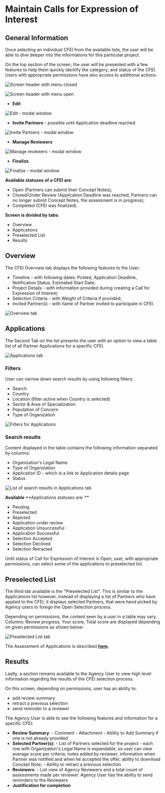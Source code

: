 # Maintain Calls for Expression of Interest

## General Information

Once selecting an individual CFEI from the available lists, the user will be able to dive deeper into the informations for this particular project.

On the top section of the screen, the user will be presented with a few features to help them quickly identify the category, and status of the CFEI. Users with appropriate permissions have also access to additional actions:

![Screen header with menu closed](../.gitbook/assets/screen-shot-2018-04-10-at-15.31.30.png)

![Screen header with menu open](../.gitbook/assets/screen-shot-2018-04-10-at-15.31.49.png)

* **Edit**

![Edit - modal window](../.gitbook/assets/edit.png)

* **Invite Partners** - possible until Application deadline reached

![Invite Partners - modal window](../.gitbook/assets/screen-shot-2018-04-10-at-15.30.55.png)

* **Manage Reviewers**

![Manage reviewers - modal window](../.gitbook/assets/screen-shot-2018-04-10-at-15.32.01.png)

* **Finalize**

![Finalize - modal window](../.gitbook/assets/screen-shot-2018-04-10-at-15.33.10.png)



**Available statuses of a CFEI are:**

* Open \(Partners can submit their Concept Notes\);
* Closed/Under Review \(Application Deadline was reached, Partners can no longer submit Concept Notes, the assessment is in progress\);
* Completed \(CFEI was finalized\).

**Screen is divided by tabs:**

* Overview
* Applications
* Preselected List
* Results

## Overview

The CFEI Overview tab displays the following features to the User:

* Timeline - with following dates: Posted, Application Deadline, Notification Status, Estimated Start Date;
* Project Details - with information provided during creating a Call for Expression of Interest;
* Selection Criteria - with Weight of Criteria if provided;
* Invited Partner\(s\) - with name of Partner invited to participate in CFEI.

![Overview tab](../.gitbook/assets/screen-shot-2018-04-12-at-15.49.44.png)

## Applications

The Second Tab on the list presents the user with an option to view a table list of all Partner Applications for a specific CFEI.

![Applications tab](../.gitbook/assets/screen-shot-2018-04-12-at-15.53.55.png)

### Filters

User can narrow down search results by using following filters:

* Search
* Country
* Location \(filter active when Country is selected\)
* Sector & Area of Specialization
* Population of Concern
* Type of Organization

![Filters for Applications](../.gitbook/assets/screen-shot-2018-04-12-at-15.54.07.png)

### Search results

Content displayed in the table contains the following information separated by columns:

* Organization's Legal Name
* Type of Organization
* Application ID - which is a link to Application details page
* Status

![List of search results in Applications tab](../.gitbook/assets/screen-shot-2018-04-12-at-15.54.13.png)

**Available** **Applications statuses are: **

* Pending
* Preselected
* Rejected
* Application under review
* Application Unsuccessful
* Application Successful
* Selection Accepted
* Selection Declined
* Selection Retracted

Until status of Call for Expression of Interest is Open, user, with appropriate permissions, can select some of the applications to preselected list.

## Preselected List

The third tab available is the "Preselected List". This is similar to the Applications list however, instead of displaying a list of Partners who have applied to the CFEI, it displays selected Partners, that were hand picked by Agency users to forego the Open Selection process. 

Depending on permissions, the content seen by a user in a table may vary. Columns: Review progress, Your score, Total score are displayed depending on given permissions as shown below:

![Preselected List tab](../.gitbook/assets/screen-shot-2018-04-12-at-16.18.51.png)

The Assessment of Applications is described [**here**](https://unicef.gitbook.io/unpp/agencies/applications-assessment)**.**

## Results

Lastly, a section remains available to the Agency User to view high level information regarding the results of the CFEI selection process. 

On this screen, depending on permissions, user has an ability to:

* add review summary
* retract a previous selection
* send reminder to a reviewer

The Agency User is able to see the following features and information for a specific CFEI:

* **Review Summary**: - Comment - Attachment - Ability to Add Summary if one is not already provided 
* **Selected Partner\(s\)**: - List of Partners selected for the project - each row with Organization's Legal Name is expandable, so user can view average score per criteria, notes added by reviewer, information when Partner was notified and when he accepted the offer, ability to download Concept Note;  - Ability to retract a previous selection 
* **Reviewers**: - List view of Agency Reviewers and a total count of assessments made per reviewer. Agency User has the ability to send reminders to the Reviewers 
* **Justification for completion**

